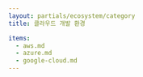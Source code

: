 ```yaml
---
layout: partials/ecosystem/category
title: 클라우드 개발 환경

items:
  - aws.md
  - azure.md
  - google-cloud.md
---
```

